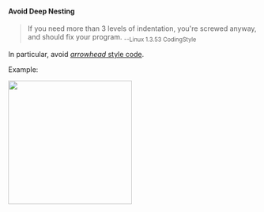 <link rel="stylesheet" href="{{baseUrl}}/css/textbook.css">

<div class="website-content">

<div id="title">

#### Avoid Deep Nesting

</div>

<div id="body">

>If you need more than 3 levels of indentation, you're screwed anyway, and should fix your program. <sub>--Linux 1.3.53 CodingStyle</sub>

In particular, avoid [_arrowhead_ style code](https://blog.codinghorror.com/flattening-arrow-code/).

<tip-box>

Example:

<img src="{{baseUrl}}/codeQuality/practices/avoidDeepNesting/images/arrowheadStyle.png" height="250" />
<p/>

</tip-box>

</div>

</div>
